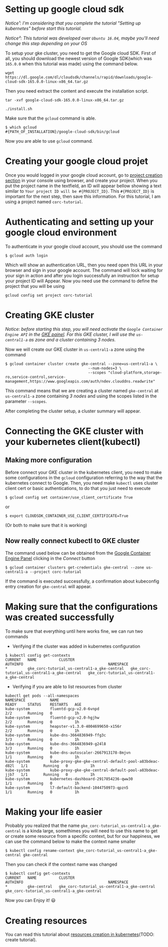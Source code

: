 # Setting up google cloud sdk
*_Notice¹: I'm considering that you complete the tutorial "Setting up kubernetes" before start this tutorial._*

*_Notice²: This tutorial was developed over `Ubuntu 16.04`, maybe you'll need change this step depending on your OS_*

To setup your gke cluster, you need to get the Google cloud SDK. First of all, you should download the newest version of Google SDK(which was `165.0.0` when this tutorial was made) using the command below.

`wget https://dl.google.com/dl/cloudsdk/channels/rapid/downloads/google-cloud-sdk-165.0.0-linux-x86_64.tar.gz`

Then you need extract the content and execute the installation script.

`tar -xvf google-cloud-sdk-165.0.0-linux-x86_64.tar.gz`

`./install.sh`

Make sure that the `gcloud` command is able.

```
$ which gcloud
#{PATH_OF_INSTALLATION}/google-cloud-sdk/bin/gcloud
```

Now you are able to use `gcloud` command.


# Creating your google cloud projet

Once you would logged in your google cloud account, go to [project creation section](https://console.cloud.google.com/projectcreate) in your console using browser, and create your project.
When you put the project name in the textfield, an ID will appear bellow showing a text similar to `Your project ID will be #{PROJECT_ID}`.
This `#{PROJECT_ID}` is important for the next step, then save this information. For this tutorial, I am using a project named `corc-tutorial`. 

# Authenticating and setting up your google cloud environment

To authenticate in your google cloud account, you should use the command 

`$ gcloud auth login`

Which will show an authentication URL, then you need open this URL in your browser and sign in your google account. The command will lock waiting for your sign in action and after you login successfully an instruction for setup your project ID will Appear. Now you need use the command to define the project that you will be using 

`gcloud config set project corc-tutorial`

# Creating GKE cluster

*_Notice: before starting this step, you will need activate the `Google Container Engine API` in the [GKE painel](https://console.cloud.google.com/apis/api/container.googleapis.com/overview). For this GKE cluster, I will use the `us-central1-a` as zone and a cluster containing 3 nodes._*

Now we will create our GKE cluster in `us-central1-a` zone using the command

```
$ gcloud container cluster create gke-central --zone=us-central1-a \
                                     --num-nodes=3 \
                                     --scopes "cloud-platform,storage-ro,service-control,service-management,https://www.googleapis.com/auth/ndev.clouddns.readwrite"
```

This command means that we are creating a cluster named `gke-central` at `us-central1-a` zone containing *3 nodes* and using the scopes listed in the parameter `--scopes`.

After completing the cluster setup, a cluster summary will appear.

# Connecting the GKE cluster with your kubernetes client(kubectl)

## Making more configuration
Before connect your GKE cluster in the kubernetes client, you need to make some configurations in the `gcloud` configuration referring to the way that the kubernetes connect to Google. Then, you need make `kubectl` uses cluster client cert or basic authentications, to do that you just need to execute

`$ gcloud config set container/use_client_certificate True`

or 

`$ export CLOUDSDK_CONTAINER_USE_CLIENT_CERTIFICATE=True`

(Or both to make sure that it is working)

## Now really connect kubectl to GKE cluster

The command used below can be obtained from the [Google Container Engine Panel](https://console.cloud.google.com/kubernetes/list) clicking in the *Connect* button

`$ gcloud container clusters get-credentials gke-central --zone us-central1-a --project corc-tutorial`

If the command is executed successfully, a confirmation about kubeconfig entry creation for `gke-central` will appear.

# Making sure that the configurations was created successfully

To make sure that everything until here works fine, we can run two commands

- Verifying if the cluster was added in kubernetes configuration

```
$ kubectl config get-contexts
CURRENT   NAME          CLUSTER                                       AUTHINFO                                      NAMESPACE
*         gke_corc-tutorial_us-central1-a_gke-central   gke_corc-tutorial_us-central1-a_gke-central   gke_corc-tutorial_us-central1-a_gke-central   
```

- Verifying if you are able to list resources from cluster

```
kubectl get pods --all-namespaces
NAMESPACE           NAME                                                    READY     STATUS    RESTARTS   AGE
kube-system         fluentd-gcp-v2.0-6vnpd                                  2/2       Running   0          1h
kube-system         fluentd-gcp-v2.0-hgjhw                                  2/2       Running   0          1h
kube-system         heapster-v1.3.0-4004699650-x156r                        2/2       Running   0          1h
kube-system         kube-dns-3664836949-ffg3c                               3/3       Running   0          1h
kube-system         kube-dns-3664836949-g24l8                               3/3       Running   0          1h
kube-system         kube-dns-autoscaler-2667913178-8mjvn                    1/1       Running   0          1h
kube-system         kube-proxy-gke-gke-central-default-pool-a83bdeac-d82l   1/1       Running   0          1h
kube-system         kube-proxy-gke-gke-central-default-pool-a83bdeac-jjb7   1/1       Running   0          1h
kube-system         kubernetes-dashboard-2917854236-qww30                   1/1       Running   0          1h
kube-system         l7-default-backend-1044750973-qpzn5                     1/1       Running   0          1h
```

# Making your life easier

Probably you realized that the name `gke_corc-tutorial_us-central1-a_gke-central` is a kinda large, somethimes you will need to use this name to get or create some resource from a specific context, but for our happiness, we can use the command below to make the context name smaller

`$ kubectl config rename-context gke_corc-tutorial_us-central1-a_gke-central gke-central`

Then you can check if the context name was changed

```
$ kubectl config get-contexts
CURRENT   NAME          CLUSTER                                       AUTHINFO                                      NAMESPACE
*         gke-central   gke_corc-tutorial_us-central1-a_gke-central   gke_corc-tutorial_us-central1-a_gke-central   
```

Now you can Enjoy it! :smiley:

# Creating resources

You can read this tutorial about [resources creation in kubernetes](#)(TODO: create tutorial). 
